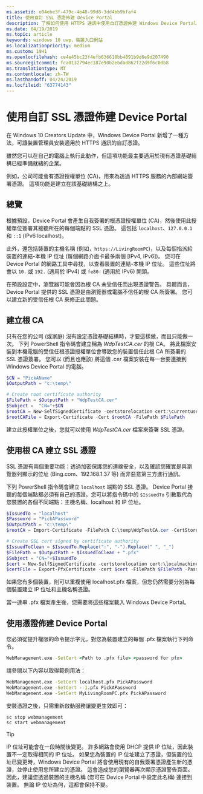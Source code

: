 ```yaml
---
ms.assetid: e04ebe3f-479c-4b48-99d8-3dd4bb9bfaf4
title: 使用自訂 SSL 憑證佈建 Device Portal
description: 了解如何使用 HTTPS 通訊中使用自訂憑證佈建 Windows Device Portal。
ms.date: 04/19/2019
ms.topic: article
keywords: windows 10 uwp，裝置入口網站
ms.localizationpriority: medium
ms.custom: 19H1
ms.openlocfilehash: ce4e45bc23f4efb636618bb4891b9d6e9d207490
ms.sourcegitcommit: fca0132794ec187e90b2ebdad862f22d9f6c0db8
ms.translationtype: MT
ms.contentlocale: zh-TW
ms.lasthandoff: 04/24/2019
ms.locfileid: "63774143"
---
```

# <a name="provision-device-portal-with-a-custom-ssl-certificate"></a>使用自訂 SSL 憑證佈建 Device Portal

在 Windows 10 Creators Update 中，Windows Device Portal 新增了一種方法，可讓裝置管理員安裝適用於 HTTPS 通訊的自訂憑證。

雖然您可以在自己的電腦上執行此動作，但這項功能最主要適用於現有憑證基礎結構已經準備就緒的企業。  

例如，公司可能會有憑證授權單位 (CA)，用來為透過 HTTPS 服務的內部網站簽署憑證。 這項功能是建立在該基礎結構之上。

## <a name="overview"></a>總覽

根據預設，Device Portal 會產生自我簽署的根憑證授權單位 (CA)，然後使用此授權單位簽署其接聽所在的每個端點的 SSL 憑證。 這包括 `localhost`、`127.0.0.1` 和 `::1` (IPv6 localhost)。

此外，還包括裝置的主機名稱 (例如，`https://LivingRoomPC`)，以及每個指派給裝置的連結-本機 IP 位址 (每個網路介面卡最多兩個 [IPv4, IPv6])。
您可在 Device Portal 的網路工具中尋找，以查看裝置的連結-本機 IP 位址。 這些位址將會以 `10.` 或 `192.` (適用於 IPv4) 或 `fe80:` (適用於 IPv6) 開頭。

在預設設定中，瀏覽器可能會因為根 CA 未受信任而出現憑證警告。 具體而言，Device Portal 提供的 SSL 憑證是由瀏覽器或電腦不信任的根 CA 所簽署。 您可以建立新的受信任根 CA 來修正此問題。

## <a name="create-a-root-ca"></a>建立根 CA

只有在您的公司 (或家庭) 沒有設定憑證基礎結構時，才要這樣做，而且只能做一次。 下列 PowerShell 指令碼會建立稱為 _WdpTestCA.cer_ 的根 CA。 將此檔案安裝到本機電腦的受信任根憑證授權單位會導致您的裝置信任此根 CA 所簽署的 SSL 憑證簽署。 您可以 (而且也應該) 將這個 .cer 檔案安裝在每一台要連接到 Windows Device Portal 的電腦。  

```PowerShell
$CN = "PickAName"
$OutputPath = "c:\temp\"

# Create root certificate authority
$FilePath = $OutputPath + "WdpTestCA.cer"
$Subject =  "CN="+$CN
$rootCA = New-SelfSignedCertificate -certstorelocation cert:\currentuser\my -Subject $Subject -HashAlgorithm "SHA512" -KeyUsage CertSign,CRLSign
$rootCAFile = Export-Certificate -Cert $rootCA -FilePath $FilePath
```

建立此授權單位之後，您就可以使用 _WdpTestCA.cer_ 檔案來簽署 SSL 憑證。

## <a name="create-an-ssl-certificate-with-the-root-ca"></a>使用根 CA 建立 SSL 憑證

SSL 憑證有兩個重要功能：透過加密保護您的連線安全，以及確認您確實是與瀏覽器列顯示的位址 (Bing.com、192.168.1.37 等) 而非惡意第三方進行通訊。

下列 PowerShell 指令碼會建立 `localhost` 端點的 SSL 憑證。 Device Portal 接聽的每個端點都必須有自己的憑證。您可以將指令碼中的 `$IssuedTo` 引數取代為您裝置的各個不同端點：主機名稱、localhost 和 IP 位址。

```PowerShell
$IssuedTo = "localhost"
$Password = "PickAPassword"
$OutputPath = "c:\temp\"
$rootCA = Import-Certificate -FilePath C:\temp\WdpTestCA.cer -CertStoreLocation Cert:\CurrentUser\My\

# Create SSL cert signed by certificate authority
$IssuedToClean = $IssuedTo.Replace(":", "-").Replace(" ", "_")
$FilePath = $OutputPath + $IssuedToClean + ".pfx"
$Subject = "CN="+$IssuedTo
$cert = New-SelfSignedCertificate -certstorelocation cert:\localmachine\my -Subject $Subject -DnsName $IssuedTo -Signer $rootCA -HashAlgorithm "SHA512"
$certFile = Export-PfxCertificate -cert $cert -FilePath $FilePath -Password (ConvertTo-SecureString -String $Password -Force -AsPlainText)
```

如果您有多個裝置，則可以重複使用 localhost.pfx 檔案，但您仍然需要分別為每個裝置建立 IP 位址和主機名稱憑證。

當一連串 .pfx 檔案產生後，您需要將這些檔案載入 Windows Device Portal。

## <a name="provision-device-portal-with-the-certifications"></a>使用憑證佈建 Device Portal

您必須從提升權限的命令提示字元，對您為裝置建立的每個 .pfx 檔案執行下列命令。

```cmd
WebManagement.exe -SetCert <Path to .pfx file> <password for pfx>
```

請參閱以下內容以取得範例用法：

```cmd
WebManagement.exe -SetCert localhost.pfx PickAPassword
WebManagement.exe -SetCert --1.pfx PickAPassword
WebManagement.exe -SetCert MyLivingRoomPC.pfx PickAPassword
```

安裝憑證之後，只需重新啟動服務讓變更生效即可：

```cmd
sc stop webmanagement
sc start webmanagement
```

> [!TIP]
> IP 位址可能會在一段時間後變更。
許多網路會使用 DHCP 提供 IP 位址，因此裝置不一定取得相同的 IP 位址。 如果您為裝置的 IP 位址建立了憑證，但裝置的位址已變更時，Windows Device Portal 將會使用現有的自我簽署憑證產生新的憑證，並停止使用您所建立的憑證。 這會造成您的瀏覽器再次顯示憑證警告頁面。 因此，建議您透過裝置的主機名稱 (您可在 Device Portal 中設定此名稱) 連接到裝置。 無論 IP 位址為何，這都會保持不變。
